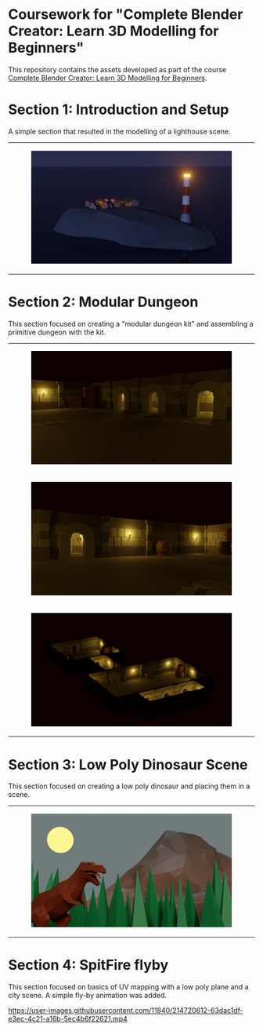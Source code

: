 # Coursework for "Complete Blender Creator: Learn 3D Modelling for Beginners"

This repository contains the assets developed as part of the course [Complete Blender Creator: Learn 3D Modelling for Beginners](https://www.udemy.com/course/blendertutorial/).

# Section 1: Introduction and Setup

A simple section that resulted in the modelling of a lighthouse scene.

<table width="100%">
<tbody>
<tr>
<td>
<figure>
<img src="Section1/lighthouse.png">
</figure>
</td>
</tr>
</tbody>
</table>

# Section 2: Modular Dungeon

This section focused on creating a "modular dungeon kit" and assembling a primitive dungeon with the kit.

<table width="100%">
<tbody>
<tr>
<td>
<figure>
<img src="Section2/img/Dungeon01.png">
</figure>
</td>
</tr>
<tr>
<td>
<figure>
<img src="Section2/img/Dungeon03.png">
</figure>
</td>
</tr>
<tr>
<td>
<figure>
<img src="Section2/img/Dungeon02.png">
</figure>
</td>
</tr>
</tbody>
</table>

# Section 3: Low Poly Dinosaur Scene

This section focused on creating a low poly dinosaur and placing them in a scene.

<table width="100%">
<tbody>
<tr>
<td>
<figure>
<img src="Section3/img/Dinosaur.png">
</figure>
</td>
</tr>
</tbody>
</table>

# Section 4: SpitFire flyby

This section focused on basics of UV mapping with a low poly plane and a city scene. A simple fly-by animation was added.

https://user-images.githubusercontent.com/11840/214720612-63dac1df-e3ec-4c21-a16b-5ec4b6f22621.mp4



